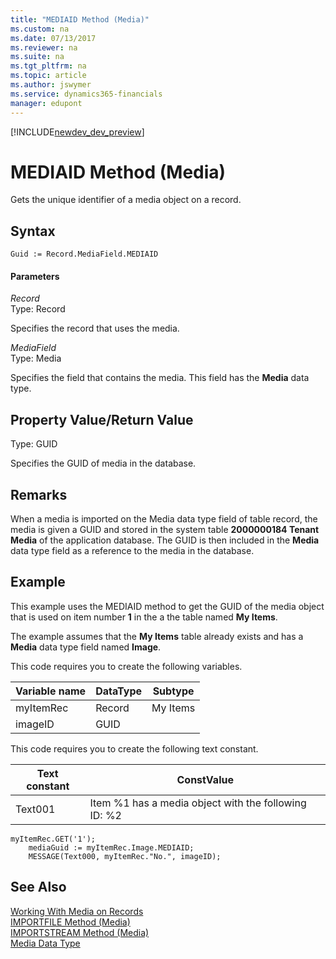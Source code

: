 ```yaml
---
title: "MEDIAID Method (Media)"
ms.custom: na
ms.date: 07/13/2017
ms.reviewer: na
ms.suite: na
ms.tgt_pltfrm: na
ms.topic: article
ms.author: jswymer
ms.service: dynamics365-financials
manager: edupont
---
```


[!INCLUDE[newdev_dev_preview](../includes/newdev_dev_preview.md)]

# MEDIAID Method (Media)
Gets the unique identifier of a media object on a record.  

## Syntax  

```  
Guid := Record.MediaField.MEDIAID  
```  

#### Parameters  
 *Record*  
 Type: Record  

 Specifies the record that uses the media.  

 *MediaField*  
 Type: Media  

 Specifies the field that contains the media. This field has the **Media** data type.  

## Property Value/Return Value  
 Type: GUID  

 Specifies the GUID of media in the database.  

## Remarks  
 When a media is imported on the Media data type field of table record, the media is given a GUID and stored in the system table **2000000184 Tenant Media** of the application database. The GUID is then included in the **Media** data type field as a reference to the media in the database.  

## Example  
This example uses the MEDIAID method to get the GUID of the media object that is used on item number **1** in the a the table named **My Items**.  

The example assumes that  the **My Items** table already exists and has a **Media** data type field named **Image**.

This code requires you to create the following variables.  

|Variable name|DataType|Subtype|  
|-------------------|--------------|-------------|  
|myItemRec|Record|My Items|  
|imageID|GUID||  

This code requires you to create the following text constant.  

|Text constant|ConstValue|  
|-------------------|---------------|  
|Text001|Item %1 has a media object with the following ID: %2|  

```  
myItemRec.GET('1');  
    mediaGuid := myItemRec.Image.MEDIAID;  
    MESSAGE(Text000, myItemRec."No.", imageID);  
```  

## See Also  
 [Working With Media on Records](../devenv-working-with-media-on-records.md)  
 [IMPORTFILE Method \(Media\)](devenv-IMPORTFILE-Method-Media.md)   
 [IMPORTSTREAM Method \(Media\)](devenv-IMPORTSTREAM-Method-Media.md)   
 [Media Data Type](../datatypes/devenv-Media-Data-Type.md)

